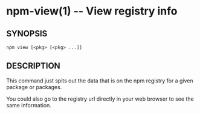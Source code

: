 npm-view(1) -- View registry info
=================================

## SYNOPSIS

    npm view [<pkg> [<pkg> ...]]

## DESCRIPTION

This command just spits out the data that is on the npm registry for a given
package or packages.

You could also go to the registry url directly in your web browser to see the
same information.
